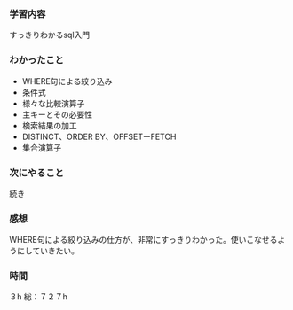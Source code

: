 ### 学習内容
すっきりわかるsql入門
### わかったこと
- WHERE句による絞り込み
- 条件式
- 様々な比較演算子
- 主キーとその必要性
- 検索結果の加工
- DISTINCT、ORDER BY、OFFSETーFETCH
- 集合演算子
### 次にやること
続き
### 感想
WHERE句による絞り込みの仕方が、非常にすっきりわかった。使いこなせるようにしていきたい。
### 時間
３h
総：７２７h
